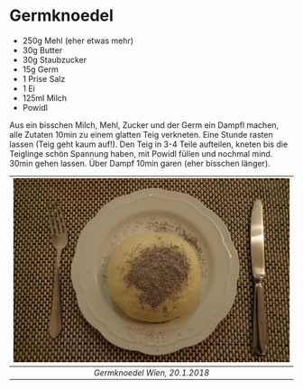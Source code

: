 # Germknoedel

* 250g Mehl (eher etwas mehr)
* 30g Butter
* 30g Staubzucker
* 15g Germ
* 1 Prise Salz
* 1 Ei
* 125ml Milch
* Powidl

Aus ein bisschen Milch, Mehl, Zucker und der Germ ein Dampfl machen,
alle Zutaten 10min zu einem glatten Teig verkneten. Eine Stunde rasten lassen
(Teig geht kaum auf!).
Den Teig in 3-4 Teile aufteilen, kneten bis die Teiglinge schön Spannung haben,
mit Powidl füllen und nochmal mind. 30min gehen lassen. Über Dampf 10min garen
(eher bisschen länger).

| ![](../../images/Germknoedel.JPG "fertiger Germknoedel") |
|:---:|
| *Germknoedel Wien, 20.1.2018* |
